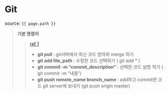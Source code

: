 # Git

source: `{{ page.path }}`

> __기본 명령어__
>> [ref 1](https://theorydb.github.io/envops/2019/05/22/envops-blog-how-to-use-md/)
>> + __git pull__ : git서버에서 최신 코드 받아와 merge 하기
>> + __git add file_path__ : 수정한 코드 선택하기 ( git add * )
>> + __git commit -m “commit_description”__ : 선택한 코드 설명 적기 ( git commit -m “내용”)
>> + __git push romote_name branch_name__ : add하고 commit한 코드 git server에 보내기 (git push origin master)
